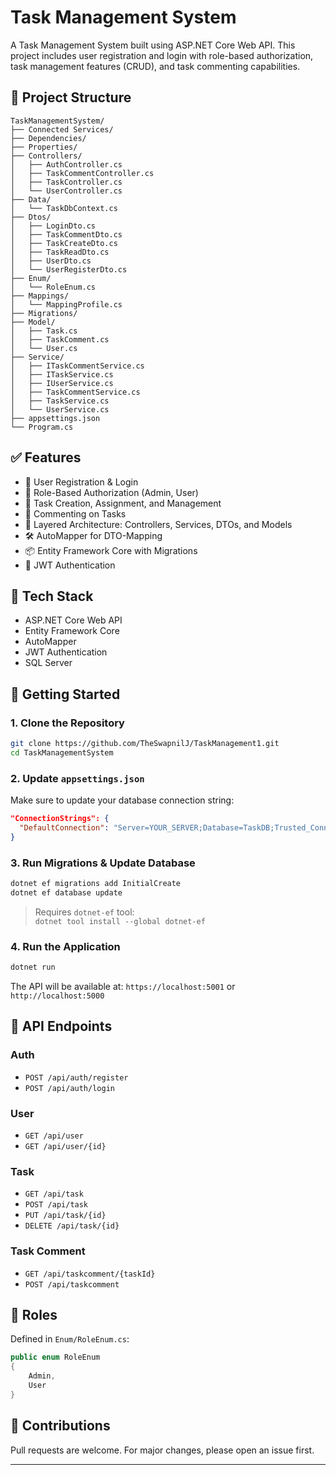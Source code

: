 # Task Management System

A Task Management System built using ASP.NET Core Web API. This project includes user registration and login with role-based authorization, task management features (CRUD), and task commenting capabilities.

## 📁 Project Structure

```
TaskManagementSystem/
├── Connected Services/
├── Dependencies/
├── Properties/
├── Controllers/
│   ├── AuthController.cs
│   ├── TaskCommentController.cs
│   ├── TaskController.cs
│   └── UserController.cs
├── Data/
│   └── TaskDbContext.cs
├── Dtos/
│   ├── LoginDto.cs
│   ├── TaskCommentDto.cs
│   ├── TaskCreateDto.cs
│   ├── TaskReadDto.cs
│   ├── UserDto.cs
│   └── UserRegisterDto.cs
├── Enum/
│   └── RoleEnum.cs
├── Mappings/
│   └── MappingProfile.cs
├── Migrations/
├── Model/
│   ├── Task.cs
│   ├── TaskComment.cs
│   └── User.cs
├── Service/
│   ├── ITaskCommentService.cs
│   ├── ITaskService.cs
│   ├── IUserService.cs
│   ├── TaskCommentService.cs
│   ├── TaskService.cs
│   └── UserService.cs
├── appsettings.json
└── Program.cs
```

## ✅ Features

- 🔐 User Registration & Login
- 👤 Role-Based Authorization (Admin, User)
- 📝 Task Creation, Assignment, and Management
- 💬 Commenting on Tasks
- 🧩 Layered Architecture: Controllers, Services, DTOs, and Models
- 🛠️ AutoMapper for DTO-Mapping
- 📦 Entity Framework Core with Migrations
- 🔐 JWT Authentication

## 🔧 Tech Stack

- ASP.NET Core Web API
- Entity Framework Core
- AutoMapper
- JWT Authentication
- SQL Server

## 🏁 Getting Started

### 1. Clone the Repository

```bash
git clone https://github.com/TheSwapnilJ/TaskManagement1.git
cd TaskManagementSystem
```

### 2. Update `appsettings.json`

Make sure to update your database connection string:

```json
"ConnectionStrings": {
  "DefaultConnection": "Server=YOUR_SERVER;Database=TaskDB;Trusted_Connection=True;"
}
```

### 3. Run Migrations & Update Database

```bash
dotnet ef migrations add InitialCreate
dotnet ef database update
```

> Requires `dotnet-ef` tool:  
> `dotnet tool install --global dotnet-ef`

### 4. Run the Application

```bash
dotnet run
```

The API will be available at: `https://localhost:5001` or `http://localhost:5000`

## 📂 API Endpoints

### Auth
- `POST /api/auth/register`
- `POST /api/auth/login`

### User
- `GET /api/user`
- `GET /api/user/{id}`

### Task
- `GET /api/task`
- `POST /api/task`
- `PUT /api/task/{id}`
- `DELETE /api/task/{id}`

### Task Comment
- `GET /api/taskcomment/{taskId}`
- `POST /api/taskcomment`

## 👤 Roles

Defined in `Enum/RoleEnum.cs`:

```csharp
public enum RoleEnum
{
    Admin,
    User
}
```

## 🤝 Contributions

Pull requests are welcome. For major changes, please open an issue first.

---


